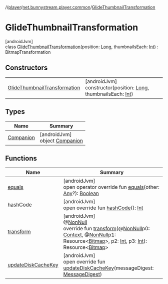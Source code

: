 //[player](../../../index.md)/[net.bunnystream.player.common](../index.md)/[GlideThumbnailTransformation](index.md)

# GlideThumbnailTransformation

[androidJvm]\
class [GlideThumbnailTransformation](index.md)(position: [Long](https://kotlinlang.org/api/latest/jvm/stdlib/kotlin/-long/index.html), thumbnailsEach: [Int](https://kotlinlang.org/api/latest/jvm/stdlib/kotlin/-int/index.html)) : BitmapTransformation

## Constructors

| | |
|---|---|
| [GlideThumbnailTransformation](-glide-thumbnail-transformation.md) | [androidJvm]<br>constructor(position: [Long](https://kotlinlang.org/api/latest/jvm/stdlib/kotlin/-long/index.html), thumbnailsEach: [Int](https://kotlinlang.org/api/latest/jvm/stdlib/kotlin/-int/index.html)) |

## Types

| Name | Summary |
|---|---|
| [Companion](-companion/index.md) | [androidJvm]<br>object [Companion](-companion/index.md) |

## Functions

| Name | Summary |
|---|---|
| [equals](equals.md) | [androidJvm]<br>open operator override fun [equals](equals.md)(other: [Any](https://kotlinlang.org/api/latest/jvm/stdlib/kotlin/-any/index.html)?): [Boolean](https://kotlinlang.org/api/latest/jvm/stdlib/kotlin/-boolean/index.html) |
| [hashCode](hash-code.md) | [androidJvm]<br>open override fun [hashCode](hash-code.md)(): [Int](https://kotlinlang.org/api/latest/jvm/stdlib/kotlin/-int/index.html) |
| [transform](index.md#-1192976223%2FFunctions%2F-1442023921) | [androidJvm]<br>@[NonNull](https://developer.android.com/reference/kotlin/androidx/annotation/NonNull.html)<br>override fun [transform](index.md#-1192976223%2FFunctions%2F-1442023921)(@[NonNull](https://developer.android.com/reference/kotlin/androidx/annotation/NonNull.html)p0: [Context](https://developer.android.com/reference/kotlin/android/content/Context.html), @[NonNull](https://developer.android.com/reference/kotlin/androidx/annotation/NonNull.html)p1: Resource&lt;[Bitmap](https://developer.android.com/reference/kotlin/android/graphics/Bitmap.html)&gt;, p2: [Int](https://kotlinlang.org/api/latest/jvm/stdlib/kotlin/-int/index.html), p3: [Int](https://kotlinlang.org/api/latest/jvm/stdlib/kotlin/-int/index.html)): Resource&lt;[Bitmap](https://developer.android.com/reference/kotlin/android/graphics/Bitmap.html)&gt; |
| [updateDiskCacheKey](update-disk-cache-key.md) | [androidJvm]<br>open override fun [updateDiskCacheKey](update-disk-cache-key.md)(messageDigest: [MessageDigest](https://developer.android.com/reference/kotlin/java/security/MessageDigest.html)) |

